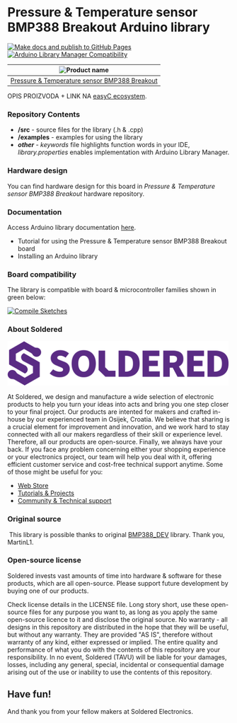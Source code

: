 # Pressure & Temperature sensor BMP388 Breakout Arduino library

[![Make docs and publish to GitHub Pages](https://github.com/SolderedElectronics/Soldered-BMP388-Arduino-Library/actions/workflows/make_docs.yml/badge.svg?branch=dev)](https://github.com/SolderedElectronics/Soldered-BMP388-Arduino-Library/actions/workflows/make_docs.yml)
[![Arduino Library Manager Compatibility](https://github.com/SolderedElectronics/Soldered-BMP388-Arduino-Library/actions/workflows/arduino_lint.yml/badge.svg?branch=dev)](https://github.com/SolderedElectronics/Soldered-BMP388-Arduino-Library/actions/workflows/arduino_lint.yml)

| ![Product name](https://upload.wikimedia.org/wikipedia/commons/8/8f/Example_image.svg) |
| :------------------------------------------------------------------------------------: |
|                      [Pressure & Temperature sensor BMP388 Breakout](https://www.solde.red/333316)                      |

OPIS PROIZVODA + LINK NA [easyC ecosystem](https://www.soldered.com/en/easyC).

### Repository Contents

- **/src** - source files for the library (.h & .cpp)
- **/examples** - examples for using the library
- **_other_** - _keywords_ file highlights function words in your IDE, _library.properties_ enables implementation with Arduino Library Manager.

### Hardware design

You can find hardware design for this board in _Pressure & Temperature sensor BMP388 Breakout_ hardware repository.

### Documentation

Access Arduino library documentation [here](https://SolderedElectronics.github.io/Soldered-BMP388-Arduino-Library/).

- Tutorial for using the Pressure & Temperature sensor BMP388 Breakout board
- Installing an Arduino library

### Board compatibility

The library is compatible with board & microcontroller families shown in green below:

[![Compile Sketches](http://github-actions.40ants.com/SolderedElectronics/Soldered-BMP388-Arduino-Library/matrix.svg?branch=dev&only=Compile%20Sketches)](https://github.com/SolderedElectronics/Soldered-BMP388-Arduino-Library/actions/workflows/compile_test.yml)

### About Soldered

<img src="https://raw.githubusercontent.com/SolderedElectronics/Soldered-BMP388-Arduino-Library/dev/extras/Soldered-logo-color.png" alt="soldered-logo" width="500"/>

At Soldered, we design and manufacture a wide selection of electronic products to help you turn your ideas into acts and bring you one step closer to your final project. Our products are intented for makers and crafted in-house by our experienced team in Osijek, Croatia. We believe that sharing is a crucial element for improvement and innovation, and we work hard to stay connected with all our makers regardless of their skill or experience level. Therefore, all our products are open-source. Finally, we always have your back. If you face any problem concerning either your shopping experience or your electronics project, our team will help you deal with it, offering efficient customer service and cost-free technical support anytime. Some of those might be useful for you:

- [Web Store](https://www.soldered.com/shop)
- [Tutorials & Projects](https://soldered.com/learn)
- [Community & Technical support](https://soldered.com/community)

### Original source

​
This library is possible thanks to original [BMP388_DEV](https://github.com/MartinL1/BMP388_DEV) library. Thank you, MartinL1.

### Open-source license

Soldered invests vast amounts of time into hardware & software for these products, which are all open-source. Please support future development by buying one of our products.

Check license details in the LICENSE file. Long story short, use these open-source files for any purpose you want to, as long as you apply the same open-source licence to it and disclose the original source. No warranty - all designs in this repository are distributed in the hope that they will be useful, but without any warranty. They are provided "AS IS", therefore without warranty of any kind, either expressed or implied. The entire quality and performance of what you do with the contents of this repository are your responsibility. In no event, Soldered (TAVU) will be liable for your damages, losses, including any general, special, incidental or consequential damage arising out of the use or inability to use the contents of this repository.

## Have fun!

And thank you from your fellow makers at Soldered Electronics.

